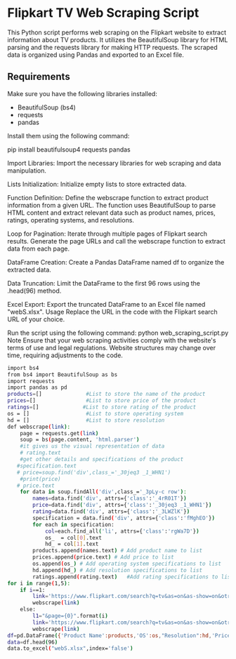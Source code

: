# Flipkart TV Web Scraping Script

This Python script performs web scraping on the Flipkart website to extract information about TV products. It utilizes the BeautifulSoup library for HTML parsing and the requests library for making HTTP requests. The scraped data is organized using Pandas and exported to an Excel file.

## Requirements

Make sure you have the following libraries installed:

- BeautifulSoup (bs4)
- requests
- pandas

Install them using the following command:


pip install beautifulsoup4 requests pandas

Import Libraries: Import the necessary libraries for web scraping and data manipulation.

Lists Initialization: Initialize empty lists to store extracted data.

Function Definition: Define the webscrape function to extract product information from a given URL. The function uses BeautifulSoup to parse HTML content and extract relevant data such as product names, prices, ratings, operating systems, and resolutions.

Loop for Pagination: Iterate through multiple pages of Flipkart search results. Generate the page URLs and call the webscrape function to extract data from each page.

DataFrame Creation: Create a Pandas DataFrame named df to organize the extracted data.

Data Truncation: Limit the DataFrame to the first 96 rows using the .head(96) method.

Excel Export: Export the truncated DataFrame to an Excel file named "webS.xlsx".
Usage
Replace the URL in the code with the Flipkart search URL of your choice.

Run the script using the following command:
python web_scraping_script.py
Note
Ensure that your web scraping activities comply with the website's terms of use and legal regulations.
Website structures may change over time, requiring adjustments to the code.

```bash
import bs4 
from bs4 import BeautifulSoup as bs
import requests
import pandas as pd 
products=[]              #List to store the name of the product
prices=[]                #List to store price of the product
ratings=[]              #List to store rating of the product  
os = []                  #List to store operating system
hd = []                  #List to store resolution  
def webscrape(link):
    page = requests.get(link)
    soup = bs(page.content, 'html.parser')
    #it gives us the visual representation of data
    # rating.text
    #get other details and specifications of the product
   #specification.text
   # price=soup.find('div',class_='_30jeq3 _1_WHN1')
    #print(price)
   # price.text
    for data in soup.findAll('div',class_='_3pLy-c row'):
        names=data.find('div', attrs={'class':'_4rR01T'})
        price=data.find('div', attrs={'class':'_30jeq3 _1_WHN1'})
        rating=data.find('div', attrs={'class':'_3LWZlK'})
        specification = data.find('div', attrs={'class':'fMghEO'})
        for each in specification:
            col=each.find_all('li', attrs={'class':'rgWa7D'})
            os_  = col[0].text
            hd_ = col[1].text
        products.append(names.text) # Add product name to list
        prices.append(price.text) # Add price to list
        os.append(os_) # Add operating system specifications to list
        hd.append(hd_) # Add resolution specifications to list
        ratings.append(rating.text)   #Add rating specifications to list
for i in range(1,5):
    if i==1:
        link='https://www.flipkart.com/search?q=tv&as=on&as-show=on&otracker=AS_Query_TrendingAutoSuggest_8_0_na_na_na&otracker1=AS_Query_TrendingAutoSuggest_8_0_na_na_na&as-pos=8&as-type=TRENDING&suggestionId=tv&requestId=9c9fa553-b7e5-454b-a65b-bbb7a9c74a29'
        webscrape(link)
    else:
        l1="&page={0}".format(i)
        link='https://www.flipkart.com/search?q=tv&as=on&as-show=on&otracker=AS_Query_TrendingAutoSuggest_8_0_na_na_na&otracker1=AS_Query_TrendingAutoSuggest_8_0_na_na_na&as-pos=8&as-type=TRENDING&suggestionId=tv&requestId=9c9fa553-b7e5-454b-a65b-bbb7a9c74a29'+l1
        webscrape(link)
df=pd.DataFrame({'Product Name':products,'OS':os,"Resolution":hd,'Price':prices,'Rating':ratings})
data=df.head(96)
data.to_excel("webS.xlsx",index='false')
